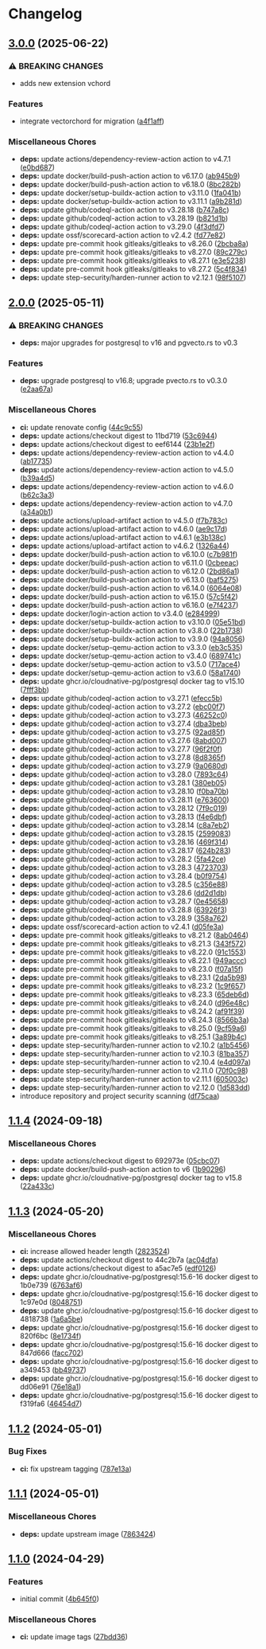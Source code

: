 # Changelog

## [3.0.0](https://github.com/muhlba91/postgresql-pgvecto-container/compare/v2.0.0...v3.0.0) (2025-06-22)


### ⚠ BREAKING CHANGES

* adds new extension vchord

### Features

* integrate vectorchord for migration ([a4f1aff](https://github.com/muhlba91/postgresql-pgvecto-container/commit/a4f1aff995268d1d2f771d88d669f22b5fb80049))


### Miscellaneous Chores

* **deps:** update actions/dependency-review-action action to v4.7.1 ([e0bd687](https://github.com/muhlba91/postgresql-pgvecto-container/commit/e0bd687f0010a6ec7143d5d20ce1f6130cfb9608))
* **deps:** update docker/build-push-action action to v6.17.0 ([ab945b9](https://github.com/muhlba91/postgresql-pgvecto-container/commit/ab945b9d6a547f7b059bd5b85da3cca44ca40aac))
* **deps:** update docker/build-push-action action to v6.18.0 ([8bc282b](https://github.com/muhlba91/postgresql-pgvecto-container/commit/8bc282b10d72bd9e95727dc76b9c3194b190e0f2))
* **deps:** update docker/setup-buildx-action action to v3.11.0 ([1fa041b](https://github.com/muhlba91/postgresql-pgvecto-container/commit/1fa041bc04c3fe1c3417f449000327a4de9c990d))
* **deps:** update docker/setup-buildx-action action to v3.11.1 ([a9b281d](https://github.com/muhlba91/postgresql-pgvecto-container/commit/a9b281d74eb02e9537f0b6c7ddda5190a27f79e7))
* **deps:** update github/codeql-action action to v3.28.18 ([b747a8c](https://github.com/muhlba91/postgresql-pgvecto-container/commit/b747a8cdc2b571324065e4533423cff452966495))
* **deps:** update github/codeql-action action to v3.28.19 ([b821d1b](https://github.com/muhlba91/postgresql-pgvecto-container/commit/b821d1b1521479f73b5771147cfba454cac9d4db))
* **deps:** update github/codeql-action action to v3.29.0 ([4f3dfd7](https://github.com/muhlba91/postgresql-pgvecto-container/commit/4f3dfd7f001412b735bc48bde8e28a06e2631c8b))
* **deps:** update ossf/scorecard-action action to v2.4.2 ([fd77e82](https://github.com/muhlba91/postgresql-pgvecto-container/commit/fd77e823a2653fb9631144d9a8651ca561434f13))
* **deps:** update pre-commit hook gitleaks/gitleaks to v8.26.0 ([2bcba8a](https://github.com/muhlba91/postgresql-pgvecto-container/commit/2bcba8ae99fdefcd49718c4cc96f391ca28f4f2d))
* **deps:** update pre-commit hook gitleaks/gitleaks to v8.27.0 ([89c279c](https://github.com/muhlba91/postgresql-pgvecto-container/commit/89c279cd98c1350d2055f6e7c82682a59c3ac46a))
* **deps:** update pre-commit hook gitleaks/gitleaks to v8.27.1 ([e3e5238](https://github.com/muhlba91/postgresql-pgvecto-container/commit/e3e52387e59cdcbf843d12b0f99ab357ed57cc27))
* **deps:** update pre-commit hook gitleaks/gitleaks to v8.27.2 ([5c4f834](https://github.com/muhlba91/postgresql-pgvecto-container/commit/5c4f8344277320b75aa07d74cb67fdcc2e094eda))
* **deps:** update step-security/harden-runner action to v2.12.1 ([98f5107](https://github.com/muhlba91/postgresql-pgvecto-container/commit/98f510708676de732cd7b31aea75e6479c27ca04))

## [2.0.0](https://github.com/muhlba91/postgresql-pgvecto-container/compare/v1.1.4...v2.0.0) (2025-05-11)


### ⚠ BREAKING CHANGES

* **deps:** major upgrades for postgresql to v16 and pgvecto.rs to v0.3

### Features

* **deps:** upgrade postgresql to v16.8; upgrade pvecto.rs to v0.3.0 ([e2aa67a](https://github.com/muhlba91/postgresql-pgvecto-container/commit/e2aa67a2e12aa0f5c91416b48b7ca5a993b03445))


### Miscellaneous Chores

* **ci:** update renovate config ([44c9c55](https://github.com/muhlba91/postgresql-pgvecto-container/commit/44c9c55d5486384b586006b16712c9c4d2ef7e4d))
* **deps:** update actions/checkout digest to 11bd719 ([53c6944](https://github.com/muhlba91/postgresql-pgvecto-container/commit/53c6944781bfbe45660d87933d60fa14ae8ccdaa))
* **deps:** update actions/checkout digest to eef6144 ([23b1e2f](https://github.com/muhlba91/postgresql-pgvecto-container/commit/23b1e2fd8d7fcdd4800b6db6f9885fbb6a7e9d01))
* **deps:** update actions/dependency-review-action action to v4.4.0 ([ab17735](https://github.com/muhlba91/postgresql-pgvecto-container/commit/ab177355faf06ef32b63f996e615cfebe8ee5c71))
* **deps:** update actions/dependency-review-action action to v4.5.0 ([b39a4d5](https://github.com/muhlba91/postgresql-pgvecto-container/commit/b39a4d57c2ca253d179923dfe56c0823554b907f))
* **deps:** update actions/dependency-review-action action to v4.6.0 ([b62c3a3](https://github.com/muhlba91/postgresql-pgvecto-container/commit/b62c3a34a711c2b2c7702b871bbd092d2e8e0684))
* **deps:** update actions/dependency-review-action action to v4.7.0 ([a34a0b1](https://github.com/muhlba91/postgresql-pgvecto-container/commit/a34a0b11b3dffee461ac369a6a858d3abac6b3d1))
* **deps:** update actions/upload-artifact action to v4.5.0 ([f7b783c](https://github.com/muhlba91/postgresql-pgvecto-container/commit/f7b783c98de83f8e97b5b0f5b1c83be9d6be7157))
* **deps:** update actions/upload-artifact action to v4.6.0 ([ae9c17d](https://github.com/muhlba91/postgresql-pgvecto-container/commit/ae9c17deff5d321e3467decf83ed5b88c9ecabdb))
* **deps:** update actions/upload-artifact action to v4.6.1 ([e3b138c](https://github.com/muhlba91/postgresql-pgvecto-container/commit/e3b138cf3c69dd26e1532af4c2125ec61d20f6ef))
* **deps:** update actions/upload-artifact action to v4.6.2 ([1326a44](https://github.com/muhlba91/postgresql-pgvecto-container/commit/1326a4477fc2db9c314036a49924b2ee62480f34))
* **deps:** update docker/build-push-action action to v6.10.0 ([c7b981f](https://github.com/muhlba91/postgresql-pgvecto-container/commit/c7b981f115c285d442e9c7baa3400bb3ff1c7470))
* **deps:** update docker/build-push-action action to v6.11.0 ([0cbeeac](https://github.com/muhlba91/postgresql-pgvecto-container/commit/0cbeeace650afc5dca6412d8efafd3d15b78d7fa))
* **deps:** update docker/build-push-action action to v6.12.0 ([2bd86a1](https://github.com/muhlba91/postgresql-pgvecto-container/commit/2bd86a18f3a809b4031c0bfc9095b4512be11771))
* **deps:** update docker/build-push-action action to v6.13.0 ([baf5275](https://github.com/muhlba91/postgresql-pgvecto-container/commit/baf52755e948bdfe8eed8c55b8774ca52d08079b))
* **deps:** update docker/build-push-action action to v6.14.0 ([6064e08](https://github.com/muhlba91/postgresql-pgvecto-container/commit/6064e0876d2c636313e7049a24d52cbee74c62e7))
* **deps:** update docker/build-push-action action to v6.15.0 ([57c5f42](https://github.com/muhlba91/postgresql-pgvecto-container/commit/57c5f425840d116b79b3cabed9d3ae9260f0526a))
* **deps:** update docker/build-push-action action to v6.16.0 ([e7f4237](https://github.com/muhlba91/postgresql-pgvecto-container/commit/e7f4237dc3541dccfa27eb6a3d12d3d54cef5a05))
* **deps:** update docker/login-action action to v3.4.0 ([e284999](https://github.com/muhlba91/postgresql-pgvecto-container/commit/e2849995b9cbcab4059845bcde42c340aee3b43f))
* **deps:** update docker/setup-buildx-action action to v3.10.0 ([05e51bd](https://github.com/muhlba91/postgresql-pgvecto-container/commit/05e51bd8cf1a7f2ca8da2e4e30073c2a4b086910))
* **deps:** update docker/setup-buildx-action action to v3.8.0 ([22b1738](https://github.com/muhlba91/postgresql-pgvecto-container/commit/22b1738b9a9bd468bcd7b6f9c639978472f8d5fb))
* **deps:** update docker/setup-buildx-action action to v3.9.0 ([94a8056](https://github.com/muhlba91/postgresql-pgvecto-container/commit/94a8056eea65fcecbc51da91f6451886175cd58a))
* **deps:** update docker/setup-qemu-action action to v3.3.0 ([eb3c535](https://github.com/muhlba91/postgresql-pgvecto-container/commit/eb3c535462111871346f96e296bc5fd045c4169d))
* **deps:** update docker/setup-qemu-action action to v3.4.0 ([689741c](https://github.com/muhlba91/postgresql-pgvecto-container/commit/689741c1f8fd5e42b45bf1f8cf7eda780dcf2085))
* **deps:** update docker/setup-qemu-action action to v3.5.0 ([717ace4](https://github.com/muhlba91/postgresql-pgvecto-container/commit/717ace42742209fc5399732632dd7b3a0df05476))
* **deps:** update docker/setup-qemu-action action to v3.6.0 ([58a1740](https://github.com/muhlba91/postgresql-pgvecto-container/commit/58a1740ec9d2f925b08e2db28e46ebb31b1d6098))
* **deps:** update ghcr.io/cloudnative-pg/postgresql docker tag to v15.10 ([7fff3bb](https://github.com/muhlba91/postgresql-pgvecto-container/commit/7fff3bbc2d6128c86d2c21289264499048374018))
* **deps:** update github/codeql-action action to v3.27.1 ([efecc5b](https://github.com/muhlba91/postgresql-pgvecto-container/commit/efecc5b845a8a020cc93a9775494b8ec9757b279))
* **deps:** update github/codeql-action action to v3.27.2 ([ebc00f7](https://github.com/muhlba91/postgresql-pgvecto-container/commit/ebc00f7a6e94a7f513a2519a9386f770a66aa5e1))
* **deps:** update github/codeql-action action to v3.27.3 ([46252c0](https://github.com/muhlba91/postgresql-pgvecto-container/commit/46252c041439901333f33c982a8e4d9ef38ff327))
* **deps:** update github/codeql-action action to v3.27.4 ([dba3beb](https://github.com/muhlba91/postgresql-pgvecto-container/commit/dba3beb562ca189838f86d6d8abd97f513a6e15e))
* **deps:** update github/codeql-action action to v3.27.5 ([92ad85f](https://github.com/muhlba91/postgresql-pgvecto-container/commit/92ad85fe7cf573a8f0b0fd072652e8113b1a0abd))
* **deps:** update github/codeql-action action to v3.27.6 ([8abd007](https://github.com/muhlba91/postgresql-pgvecto-container/commit/8abd007fac08f67314aa8a9b44f324af2e71a727))
* **deps:** update github/codeql-action action to v3.27.7 ([96f2f0f](https://github.com/muhlba91/postgresql-pgvecto-container/commit/96f2f0fc4f502b67342a8afedba3aec2e498c4bf))
* **deps:** update github/codeql-action action to v3.27.8 ([8d8365f](https://github.com/muhlba91/postgresql-pgvecto-container/commit/8d8365f0b70c753b95caa6d5ef1ffdcb6fa1ee26))
* **deps:** update github/codeql-action action to v3.27.9 ([9a0680d](https://github.com/muhlba91/postgresql-pgvecto-container/commit/9a0680da799d471950d9e0d2eaea493a8ab21af6))
* **deps:** update github/codeql-action action to v3.28.0 ([7893c64](https://github.com/muhlba91/postgresql-pgvecto-container/commit/7893c64aefe9ccba6537b4ca61882f272eb5a619))
* **deps:** update github/codeql-action action to v3.28.1 ([380eb05](https://github.com/muhlba91/postgresql-pgvecto-container/commit/380eb05111337d5a06414038cf2fcf6730c1d465))
* **deps:** update github/codeql-action action to v3.28.10 ([f0ba70b](https://github.com/muhlba91/postgresql-pgvecto-container/commit/f0ba70b52cf66ece2cac0a1f516c3fcac644b692))
* **deps:** update github/codeql-action action to v3.28.11 ([e763600](https://github.com/muhlba91/postgresql-pgvecto-container/commit/e76360015c007037d27508288be1f57d6e7238d7))
* **deps:** update github/codeql-action action to v3.28.12 ([7f9c019](https://github.com/muhlba91/postgresql-pgvecto-container/commit/7f9c019d66f60321e3d38955554f775893e4e68b))
* **deps:** update github/codeql-action action to v3.28.13 ([f4e6dbf](https://github.com/muhlba91/postgresql-pgvecto-container/commit/f4e6dbfdb2afa42ade4b1232a3647f3c45ffeee4))
* **deps:** update github/codeql-action action to v3.28.14 ([c8a7eb2](https://github.com/muhlba91/postgresql-pgvecto-container/commit/c8a7eb29676143ca8be60280cba6818f3d8948df))
* **deps:** update github/codeql-action action to v3.28.15 ([2599083](https://github.com/muhlba91/postgresql-pgvecto-container/commit/259908374cb55115d9731cb1fa8b09247742d49f))
* **deps:** update github/codeql-action action to v3.28.16 ([469f314](https://github.com/muhlba91/postgresql-pgvecto-container/commit/469f314ee52bb70b8a9664e28faf9f2d8355a79f))
* **deps:** update github/codeql-action action to v3.28.17 ([624b283](https://github.com/muhlba91/postgresql-pgvecto-container/commit/624b283b7e70527d874999d351e79bf7ffe27977))
* **deps:** update github/codeql-action action to v3.28.2 ([5fa42ce](https://github.com/muhlba91/postgresql-pgvecto-container/commit/5fa42ce081435901dbda1ed60a7c610bc7e4d103))
* **deps:** update github/codeql-action action to v3.28.3 ([4723703](https://github.com/muhlba91/postgresql-pgvecto-container/commit/47237032e7cb0808164e0d46d679390190801553))
* **deps:** update github/codeql-action action to v3.28.4 ([b0f9754](https://github.com/muhlba91/postgresql-pgvecto-container/commit/b0f9754b31c2153ce32761e67e98f233669ff715))
* **deps:** update github/codeql-action action to v3.28.5 ([c356e88](https://github.com/muhlba91/postgresql-pgvecto-container/commit/c356e888da42385b61db62333a1dc25ade45b6f3))
* **deps:** update github/codeql-action action to v3.28.6 ([dd2d1db](https://github.com/muhlba91/postgresql-pgvecto-container/commit/dd2d1db79f282c3df37b1f1dd6cdf0be02505bcf))
* **deps:** update github/codeql-action action to v3.28.7 ([0e45658](https://github.com/muhlba91/postgresql-pgvecto-container/commit/0e45658d1c3f1cca63f222354996ee1c66c08902))
* **deps:** update github/codeql-action action to v3.28.8 ([63926f3](https://github.com/muhlba91/postgresql-pgvecto-container/commit/63926f3369ab46f7a86dbc7e964b40467bf07a70))
* **deps:** update github/codeql-action action to v3.28.9 ([358a762](https://github.com/muhlba91/postgresql-pgvecto-container/commit/358a762db19e25f6a6b0f077222d1614690853f8))
* **deps:** update ossf/scorecard-action action to v2.4.1 ([d05fe3a](https://github.com/muhlba91/postgresql-pgvecto-container/commit/d05fe3ae5f2250d299546392cde746c00d472a09))
* **deps:** update pre-commit hook gitleaks/gitleaks to v8.21.2 ([8ab0464](https://github.com/muhlba91/postgresql-pgvecto-container/commit/8ab0464d9a6373d8063de23ab179cc37c777af85))
* **deps:** update pre-commit hook gitleaks/gitleaks to v8.21.3 ([343f572](https://github.com/muhlba91/postgresql-pgvecto-container/commit/343f5727d9c547a9fcfe973fef0780de1d06bf2b))
* **deps:** update pre-commit hook gitleaks/gitleaks to v8.22.0 ([91c1553](https://github.com/muhlba91/postgresql-pgvecto-container/commit/91c1553be9cd07645a9f5844d0e0bd880ffddc11))
* **deps:** update pre-commit hook gitleaks/gitleaks to v8.22.1 ([949accc](https://github.com/muhlba91/postgresql-pgvecto-container/commit/949accc2ec6cc08345708ffad1f28acd89c39bc2))
* **deps:** update pre-commit hook gitleaks/gitleaks to v8.23.0 ([f07a15f](https://github.com/muhlba91/postgresql-pgvecto-container/commit/f07a15fe3c9a05bed94355c13208ab6a35dd771d))
* **deps:** update pre-commit hook gitleaks/gitleaks to v8.23.1 ([2da5b98](https://github.com/muhlba91/postgresql-pgvecto-container/commit/2da5b9846f70e989d80d81c3fb2fccf52f7c5044))
* **deps:** update pre-commit hook gitleaks/gitleaks to v8.23.2 ([1c9f657](https://github.com/muhlba91/postgresql-pgvecto-container/commit/1c9f65705a15caf638ed52f71b51fedc4369def8))
* **deps:** update pre-commit hook gitleaks/gitleaks to v8.23.3 ([65deb6d](https://github.com/muhlba91/postgresql-pgvecto-container/commit/65deb6d88bb73b89d2a111c16506b581620a4669))
* **deps:** update pre-commit hook gitleaks/gitleaks to v8.24.0 ([d96e48c](https://github.com/muhlba91/postgresql-pgvecto-container/commit/d96e48cd6de74f9d904851635d8abaea8f8628a7))
* **deps:** update pre-commit hook gitleaks/gitleaks to v8.24.2 ([af91f39](https://github.com/muhlba91/postgresql-pgvecto-container/commit/af91f3973f72d6fce456212def4e83ba3bc838a6))
* **deps:** update pre-commit hook gitleaks/gitleaks to v8.24.3 ([8566b3a](https://github.com/muhlba91/postgresql-pgvecto-container/commit/8566b3ac5b7bd3a2e5768c73b45cf11597df39f8))
* **deps:** update pre-commit hook gitleaks/gitleaks to v8.25.0 ([9cf59a6](https://github.com/muhlba91/postgresql-pgvecto-container/commit/9cf59a65f5675c2c0f5c1e43e2b66af1e3132138))
* **deps:** update pre-commit hook gitleaks/gitleaks to v8.25.1 ([3a89b4c](https://github.com/muhlba91/postgresql-pgvecto-container/commit/3a89b4c7b88654674887752461e7e4553d32c0c8))
* **deps:** update step-security/harden-runner action to v2.10.2 ([a1b5456](https://github.com/muhlba91/postgresql-pgvecto-container/commit/a1b5456ffffc6ea228c00ae5553448ba5e75ec72))
* **deps:** update step-security/harden-runner action to v2.10.3 ([81ba357](https://github.com/muhlba91/postgresql-pgvecto-container/commit/81ba3579fea9a91745cc3e43a2366e49fb1d18b3))
* **deps:** update step-security/harden-runner action to v2.10.4 ([e4d097a](https://github.com/muhlba91/postgresql-pgvecto-container/commit/e4d097ab89321daf78a906be9a21e31d3a0bcc9e))
* **deps:** update step-security/harden-runner action to v2.11.0 ([70f0c98](https://github.com/muhlba91/postgresql-pgvecto-container/commit/70f0c9816f5a51fe75e461fdfbb183935b5861ff))
* **deps:** update step-security/harden-runner action to v2.11.1 ([605003c](https://github.com/muhlba91/postgresql-pgvecto-container/commit/605003c887b7945a31114d4d5280cd457270bc4d))
* **deps:** update step-security/harden-runner action to v2.12.0 ([1d583dd](https://github.com/muhlba91/postgresql-pgvecto-container/commit/1d583dd4cb5cfdcd2d59de9e5ee83bedaf62e9d7))
* introduce repository and project security scanning ([df75caa](https://github.com/muhlba91/postgresql-pgvecto-container/commit/df75caac9b5dbc3b17aa9993f92b055b16cb77f8))

## [1.1.4](https://github.com/muhlba91/postgresql-pgvecto-container/compare/v1.1.3...v1.1.4) (2024-09-18)


### Miscellaneous Chores

* **deps:** update actions/checkout digest to 692973e ([05cbc07](https://github.com/muhlba91/postgresql-pgvecto-container/commit/05cbc07f5084fd326549acbf412c934f8688926e))
* **deps:** update docker/build-push-action action to v6 ([1b90296](https://github.com/muhlba91/postgresql-pgvecto-container/commit/1b90296f46e16b7d17ccd7c2ee2bedfe34474de8))
* **deps:** update ghcr.io/cloudnative-pg/postgresql docker tag to v15.8 ([22a433c](https://github.com/muhlba91/postgresql-pgvecto-container/commit/22a433c9dd805e1f0b347ac1abbc83a033838b50))

## [1.1.3](https://github.com/muhlba91/postgresql-pgvecto-container/compare/v1.1.2...v1.1.3) (2024-05-20)


### Miscellaneous Chores

* **ci:** increase allowed header length ([2823524](https://github.com/muhlba91/postgresql-pgvecto-container/commit/282352478ccebad7142da25150c6a32554aef0d6))
* **deps:** update actions/checkout digest to 44c2b7a ([ac04dfa](https://github.com/muhlba91/postgresql-pgvecto-container/commit/ac04dfa4a4a1f1c79f3df6bef8829b784add4437))
* **deps:** update actions/checkout digest to a5ac7e5 ([edf0126](https://github.com/muhlba91/postgresql-pgvecto-container/commit/edf0126064582f97d405cadc0b629b125e7fd9ac))
* **deps:** update ghcr.io/cloudnative-pg/postgresql:15.6-16 docker digest to 1b0e739 ([6763af6](https://github.com/muhlba91/postgresql-pgvecto-container/commit/6763af63e051b03b5d5487a0a7e11fed39a123e5))
* **deps:** update ghcr.io/cloudnative-pg/postgresql:15.6-16 docker digest to 1c97e0d ([8048751](https://github.com/muhlba91/postgresql-pgvecto-container/commit/80487515f27d21d21d238ad04c9a2cb656c9a08b))
* **deps:** update ghcr.io/cloudnative-pg/postgresql:15.6-16 docker digest to 4818738 ([1a6a5be](https://github.com/muhlba91/postgresql-pgvecto-container/commit/1a6a5bed0f9cda913e8c3ea85359f10ff8bcfd6e))
* **deps:** update ghcr.io/cloudnative-pg/postgresql:15.6-16 docker digest to 820f6bc ([8e1734f](https://github.com/muhlba91/postgresql-pgvecto-container/commit/8e1734f93eeba393da8869c4ba7a7c82f0797515))
* **deps:** update ghcr.io/cloudnative-pg/postgresql:15.6-16 docker digest to 847d666 ([facc702](https://github.com/muhlba91/postgresql-pgvecto-container/commit/facc7027647e79791ea5cfc612eab6b66da18026))
* **deps:** update ghcr.io/cloudnative-pg/postgresql:15.6-16 docker digest to a349453 ([bb49737](https://github.com/muhlba91/postgresql-pgvecto-container/commit/bb497379edaf6dc4e2e8b8725b5d9c43d972a4a5))
* **deps:** update ghcr.io/cloudnative-pg/postgresql:15.6-16 docker digest to dd06e91 ([76e18a1](https://github.com/muhlba91/postgresql-pgvecto-container/commit/76e18a1dc8abdf7487390d6e0149b994001dd4e6))
* **deps:** update ghcr.io/cloudnative-pg/postgresql:15.6-16 docker digest to f319fa6 ([46454d7](https://github.com/muhlba91/postgresql-pgvecto-container/commit/46454d7a882de7fc3a769de1a039889267914c1e))

## [1.1.2](https://github.com/muhlba91/postgresql-pgvecto-container/compare/v1.1.1...v1.1.2) (2024-05-01)


### Bug Fixes

* **ci:** fix upstream tagging ([787e13a](https://github.com/muhlba91/postgresql-pgvecto-container/commit/787e13a1d578eb2e8a11c9715e2462627186bacf))

## [1.1.1](https://github.com/muhlba91/postgresql-pgvecto-container/compare/v1.1.0...v1.1.1) (2024-05-01)


### Miscellaneous Chores

* **deps:** update upstream image ([7863424](https://github.com/muhlba91/postgresql-pgvecto-container/commit/7863424897eda18b0a3ad477529ba1e97f1ee82b))

## [1.1.0](https://github.com/muhlba91/postgresql-pgvecto-container/compare/v1.0.0...v1.1.0) (2024-04-29)


### Features

* initial commit ([4b645f0](https://github.com/muhlba91/postgresql-pgvecto-container/commit/4b645f087a06b5e5b8abd1747bf7f8b2f2b1e8df))


### Miscellaneous Chores

* **ci:** update image tags ([27bdd36](https://github.com/muhlba91/postgresql-pgvecto-container/commit/27bdd3683442006fb86ec13d3f8d9b36862d01c7))
